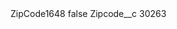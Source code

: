 <?xml version="1.0" encoding="UTF-8"?>
<CustomMetadata xmlns="http://soap.sforce.com/2006/04/metadata" xmlns:xsi="http://www.w3.org/2001/XMLSchema-instance" xmlns:xsd="http://www.w3.org/2001/XMLSchema">
    <label>ZipCode1648</label>
    <protected>false</protected>
    <values>
        <field>Zipcode__c</field>
        <value xsi:type="xsd:string">30263</value>
    </values>
</CustomMetadata>
